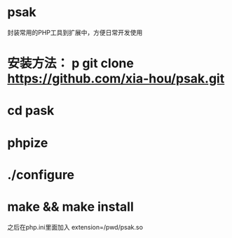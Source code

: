 psak
====
封装常用的PHP工具到扩展中，方便日常开发使用

安装方法：
p git clone https://github.com/xia-hou/psak.git
=============
cd pask
=============
phpize
=============
./configure
=============
make && make install
=============
之后在php.ini里面加入 extension=/pwd/psak.so
